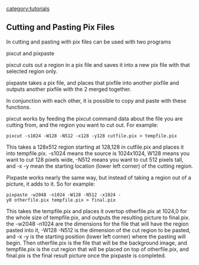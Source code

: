 [category:tutorials](category:tutorials "wikilink")

## Cutting and Pasting Pix Files

In cutting and pasting with pix files can be used with two programs

pixcut and pixpaste

pixcut cuts out a region in a pix file and saves it into a new pix file
with that selected region only.

pixpaste takes a pix file, and places that pixfile into another pixfile
and outputs another pixfile with the 2 merged together.

In conjunction with each other, it is possible to copy and paste with
these functions.

pixcut works by feeding the pixcut command data about the file you are
cutting from, and the region you want to cut out. For example:

`pixcut -s1024 -W128 -N512 -x128 -y128 cutfile.pix > tempfile.pix`

This takes a 128x512 region starting at 128,128 in cutfile.pix and
places it into tempfile.pix. -s1024 means the source is 1024x1024, W128
means you want to cut 128 pixels wide, -N512 means you want to cut 512
pixels tall, and -x -y mean the starting location (lower left corner) of
the cutting region.

Pixpaste works nearly the same way, but instead of taking a region out
of a picture, it adds to it. So for example:

`pixpaste -w2048 -n1024 -W128 -N512 -x1024 -y0 otherfile.pix tempfile.pix > final.pix`

This takes the tempfile.pix and places it overtop otherfile.pix at
1024,0 for the whole size of tempfile.pix, and outputs the resulting
picture to final.pix. the -w2048 -n1024 are the dimensions for the file
that will have the region pasted into it, -W128 -N512 is the dimension
of the cut region to be pasted, and -x -y is the starting position
(lower left corner) where the pasting will begin. Then otherfile.pix is
the file that will be the background image, and tempfile.pix is the cut
region that will be placed on top of otherfile.pix, and final.pix is the
final result picture once the pixpaste is completed.
